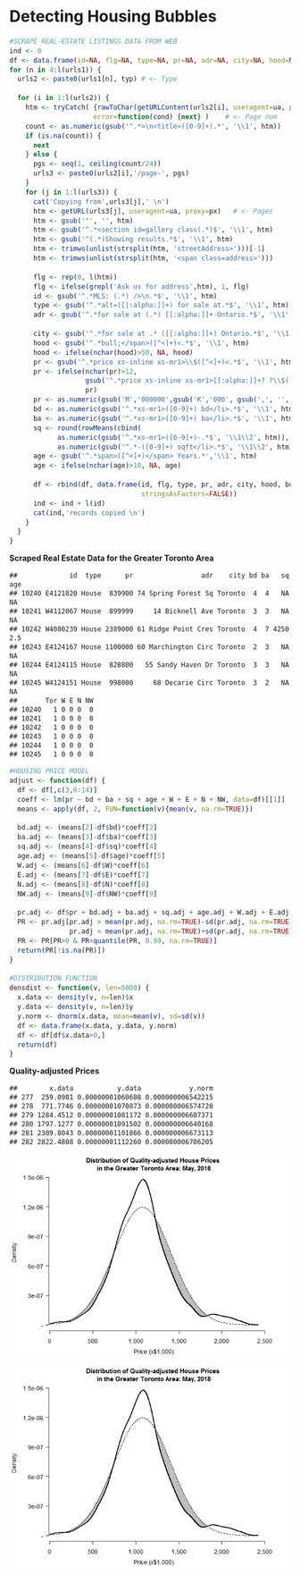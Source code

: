 Detecting Housing Bubbles
================

``` r
#SCRAPE REAL-ESTATE LISTINGS DATA FROM WEB
ind <- 0
df <- data.frame(id=NA, flg=NA, type=NA, pr=NA, adr=NA, city=NA, hood=NA, bd=NA, ba=NA, sq=NA, age=NA)
for (n in 4:l(urls1)) { 
  urls2 <- paste0(urls1[n], typ) # <- Type
  
  for (i in 1:l(urls2)) {
    htm <- tryCatch( {rawToChar(getURLContent(urls2[i], useragent=ua, proxy=px))},
                     error=function(cond) {next} )    # <- Page num
    count <- as.numeric(gsub('^.*>\n<title>([0-9]+).*', '\\1', htm))
    if (is.na(count)) {
      next
    } else {
      pgs <- seq(1, ceiling(count/24))
      urls3 <- paste0(urls2[i],'/page-', pgs)
    }
    for (j in 1:l(urls3)) {
      cat('Copying from',urls3[j],' \n')
      htm <- getURL(urls3[j], useragent=ua, proxy=px)   # <- Pages
      htm <- gsub('"', '', htm)
      htm <- gsub('^.*<section id=gallery class(.*)$', '\\1', htm)
      htm <- gsub('^(.*)Showing results.*$', '\\1', htm)
      htm <- trimws(unlist(strsplit(htm, 'streetAddress>')))[-1]
      htm <- trimws(unlist(strsplit(htm, '<span class=address>')))
      
      flg <- rep(0, l(htm))
      flg <- ifelse(grepl('Ask us for address',htm), 1, flg)
      id <- gsub('^.*MLS: (.*) />\n.*$', '\\1', htm)
      type <- gsub('^.*alt=([[:alpha:]]+) for sale at.*$', '\\1', htm)
      adr <- gsub('^.*for sale at (.*) [[:alpha:]]+ Ontario.*$', '\\1', htm)
      
      city <- gsub('^.*for sale at .* ([[:alpha:]]+) Ontario.*$', '\\1', htm)
      hood <- gsub('^.*bull;</span>([^<]+)<.*$', '\\1', htm)
      hood <- ifelse(nchar(hood)>50, NA, hood)
      pr <- gsub('^.*price xs-inline xs-mr1>\\$([^<]+)<.*$', '\\1', htm)
      pr <- ifelse(nchar(pr)>12, 
                   gsub('^.*price xs-inline xs-mr1>[[:alpha:]]+? ?\\$([^<]+)<.*$', '\\1', htm), 
                   pr) 
      pr <- as.numeric(gsub('M','000000',gsub('K','000', gsub(',', '', pr))))
      bd <- as.numeric(gsub('^.*xs-mr1>([0-9]+) bd</li>.*$', '\\1', htm))
      ba <- as.numeric(gsub('^.*xs-mr1>([0-9]+) ba</li>.*$', '\\1', htm))
      sq <- round(rowMeans(cbind(
            as.numeric(gsub('^.*xs-mr1>([0-9]+)-.*$', '\\1\\2', htm)),
            as.numeric(gsub('^.*-([0-9]+) sqft</li>.*$', '\\1\\2', htm)))),-1)
      age <- gsub('^.*span>([^<]+)</span> Years.*','\\1', htm)
      age <- ifelse(nchar(age)>10, NA, age)
      
      df <- rbind(df, data.frame(id, flg, type, pr, adr, city, hood, bd, ba, sq, age, 
                                 stringsAsFactors=FALSE))
      ind <- ind + l(id)
      cat(ind,'records copied \n')
    }
  }
}
```

**Scraped Real Estate Data for the Greater Toronto Area**

    ##             id  type      pr                 adr    city bd ba   sq age
    ## 10240 E4121820 House  839900 74 Spring Forest Sq Toronto  4  4   NA  NA
    ## 10241 W4112067 House  899999     14 Bicknell Ave Toronto  3  3   NA  NA
    ## 10242 W4080239 House 2389000 61 Ridge Point Cres Toronto  4  7 4250 2.5
    ## 10243 E4124167 House 1100000 60 Marchington Circ Toronto  2  3   NA  NA
    ## 10244 E4124115 House  828800   55 Sandy Haven Dr Toronto  3  3   NA  NA
    ## 10245 W4124151 House  998000     68 Decarie Circ Toronto  3  2   NA  NA
    ##       Tor W E N NW
    ## 10240   1 0 0 0  0
    ## 10241   1 0 0 0  0
    ## 10242   1 0 0 0  0
    ## 10243   1 0 0 0  0
    ## 10244   1 0 0 0  0
    ## 10245   1 0 0 0  0

``` r
#HOUSING PRICE MODEL
adjust <- function(df) {
  df <- df[,c(3,6:14)]
  coeff <- lm(pr ~ bd + ba + sq + age + W + E + N + NW, data=df)[[1]]
  means <- apply(df, 2, FUN=function(v){mean(v, na.rm=TRUE)})
  
  bd.adj <- (means[2]-df$bd)*coeff[2]
  ba.adj <- (means[3]-df$ba)*coeff[3]
  sq.adj <- (means[4]-df$sq)*coeff[4]
  age.adj <- (means[5]-df$age)*coeff[5]
  W.adj <- (means[6]-df$W)*coeff[6]
  E.adj <- (means[7]-df$E)*coeff[7]
  N.adj <- (means[8]-df$N)*coeff[8]
  NW.adj <- (means[9]-df$NW)*coeff[9]

  pr.adj <- df$pr + bd.adj + ba.adj + sq.adj + age.adj + W.adj + E.adj + N.adj + NW.adj
  PR <- pr.adj[pr.adj > mean(pr.adj, na.rm=TRUE)-sd(pr.adj, na.rm=TRUE)*3 & 
               pr.adj < mean(pr.adj, na.rm=TRUE)+sd(pr.adj, na.rm=TRUE)*3]
  PR <- PR[PR>0 & PR<quantile(PR, 0.99, na.rm=TRUE)]
  return(PR[!is.na(PR)])
}

#DISTRIBUTION FUNCTION
densdist <- function(v, len=5000) {
  x.data <- density(v, n=len)$x
  y.data <- density(v, n=len)$y
  y.norm <- dnorm(x.data, mean=mean(v), sd=sd(v))
  df <- data.frame(x.data, y.data, y.norm)
  df <- df[df$x.data>0,]
  return(df)
}
```

**Quality-adjusted Prices**

    ##        x.data           y.data            y.norm
    ## 277  259.0981 0.00000001060608 0.000000006542215
    ## 278  771.7746 0.00000001070873 0.000000006574720
    ## 279 1284.4512 0.00000001081172 0.000000006607371
    ## 280 1797.1277 0.00000001091502 0.000000006640168
    ## 281 2309.8043 0.00000001101866 0.000000006673113
    ## 282 2822.4808 0.00000001112260 0.000000006706205

![](Housing_Bubble_Research_files/figure-markdown_github/unnamed-chunk-8-1.png)

![](Housing_Bubble_Research_files/figure-markdown_github/unnamed-chunk-9-1.png)
